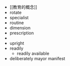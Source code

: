 - [[教育的概念]]
- rotate
- specialist
- routine
- dimension
- prescription
-
- upright
- readily
	- readily available
- deliberately
  mayor
  manifest